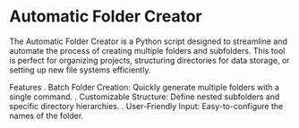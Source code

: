 # Automatic Folder Creator
The Automatic Folder Creator is a Python script designed to streamline and automate the process of creating multiple folders and subfolders.
This tool is perfect for organizing projects, structuring directories for data storage, or setting up new file systems efficiently.

Features
. Batch Folder Creation: Quickly generate multiple folders with a single command.
. Customizable Structure: Define nested subfolders and specific directory hierarchies.
. User-Friendly Input: Easy-to-configure the names of the folder.
